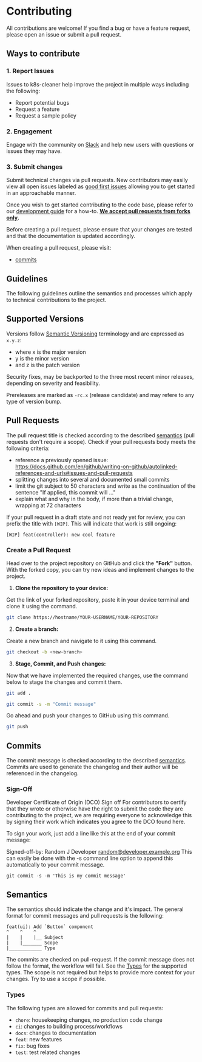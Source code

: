 # Contributing

All contributions are welcome! If you find a bug or have a feature request, please open an issue or submit a pull request.

## Ways to contribute

### 1. Report Issues

Issues to k8s-cleaner help improve the project in multiple ways including the following:

  * Report potential bugs
  * Request a feature
  * Request a sample policy

### 2. Engagement
Engage with the community on [Slack](https://join.slack.com/t/projectsveltos/shared_invite/zt-1hraownbr-W8NTs6LTimxLPB8Erj8Q6Q) and help new users with questions or issues they may have.

### 3. Submit changes
Submit technical changes via pull requests. New contributors may easily view all open issues labeled as [good first issues](https://github.com/gianlucam76/k8s-cleaner/issues?q=is%3Aissue+is%3Aopen+label%3A%22good+first+issue%22) allowing you to get started in an approachable manner.

Once you wish to get started contributing to the code base, please refer to our [development guide](DEVELOPMENT.md) for a how-to. **[We accept pull requests from forks only](#create-a-pull-request)**.

Before creating a pull request, please ensure that your changes are tested and that the documentation is updated accordingly.

When creating a pull request, please visit:

  * [commits](#commits)

## Guidelines

The following guidelines outline the semantics and processes which apply to technical contributions to the project.

## Supported Versions
Versions follow [Semantic Versioning](https://semver.org/) terminology and are expressed as `x.y.z`:

- where x is the major version
- y is the minor version
- and z is the patch version

Security fixes, may be backported to the three most recent minor releases, depending on severity and feasibility.

Prereleases are marked as `-rc.x` (release candidate) and may refere to any type of version bump.

## Pull Requests

The pull request title is checked according to the described [semantics](#semantics) (pull requests don't require a scope). Check if your pull requests body meets the following criteria:

- reference a previously opened issue: https://docs.github.com/en/github/writing-on-github/autolinked-references-and-urls#issues-and-pull-requests 
- splitting changes into several and documented small commits
- limit the git subject to 50 characters and write as the continuation of the
  sentence "If applied, this commit will ..."
- explain what and why in the body, if more than a trivial change, wrapping at
  72 characters

If your pull request in a draft state and not ready yet for review, you can prefix the title with `[WIP]`. This will indicate that work is still ongoing:

    [WIP] feat(controller): new cool feature

### Create a Pull Request

Head over to the project repository on GitHub and click the **"Fork"** button. With the forked copy, you can try new ideas and implement changes to the project.

1. **Clone the repository to your device:**

Get the link of your forked repository, paste it in your device terminal and clone it using the command.

```sh
git clone https://hostname/YOUR-USERNAME/YOUR-REPOSITORY
```

2. **Create a branch:**

Create a new branch and navigate to it using this command.

```sh
git checkout -b <new-branch>
```

3. **Stage, Commit, and Push changes:**

Now that we have implemented the required changes, use the command below to stage the changes and commit them.

```sh
git add .
```

```sh
git commit -s -m "Commit message"
```

Go ahead and push your changes to GitHub using this command.

```sh
git push
```

## Commits

The commit message is checked according to the described [semantics](#semantics). Commits are used to generate the changelog and their author will be referenced in the changelog.

### Sign-Off

Developer Certificate of Origin (DCO) Sign off
For contributors to certify that they wrote or otherwise have the right to submit the code they are contributing to the project, we are requiring everyone to acknowledge this by signing their work which indicates you agree to the DCO found here.

To sign your work, just add a line like this at the end of your commit message:

Signed-off-by: Random J Developer <random@developer.example.org>
This can easily be done with the -s command line option to append this automatically to your commit message.

    git commit -s -m 'This is my commit message'

## Semantics

The semantics should indicate the change and it's impact. The general format for commit messages and pull requests is the following:

    feat(ui): Add `Button` component
    ^    ^    ^
    |    |    |__ Subject
    |    |_______ Scope
    |____________ Type

 The commits are checked on pull-request. If the commit message does not follow the format, the workflow will fail. See the [Types](#types) for the supported types. The scope is not required but helps to provide more context for your changes. Try to use a scope if possible.

### Types

The following types are allowed for commits and pull requests:

  * `chore`: housekeeping changes, no production code change
  * `ci`: changes to building process/workflows
  * `docs`: changes to documentation
  * `feat`: new features
  * `fix`: bug fixes
  * `test`: test related changes
